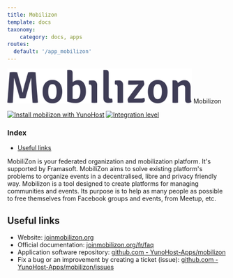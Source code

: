 ```yaml
---
title: Mobilizon
template: docs
taxonomy:
    category: docs, apps
routes:
  default: '/app_mobilizon'
---
```


<img src="/images/mobilizon_logo.svg" height="80px" alt="mobilizon's logo"> Mobilizon

[![Install mobilizon with YunoHost](https://install-app.yunohost.org/install-with-yunohost.png)](https://install-app.yunohost.org/?app=mobilizon) [![Integration level](https://dash.yunohost.org/integration/mobilizon.svg)](https://dash.yunohost.org/appci/app/mobilizon)

### Index

- [Useful links](#useful-links)

MobiliZon is your federated organization and mobilization platform. It's supported by Framasoft.
MobiliZon aims to solve existing platform's problems to organize events in a decentralised, libre and privacy friendly way.
Mobilizon is a tool designed to create platforms for managing communities and events. Its purpose is to help as many people as possible to free themselves from Facebook groups and events, from Meetup, etc.

## Useful links

+ Website: [joinmobilizon.org](https://joinmobilizon.org)
+ Official documentation: [joinmobilizon.org/fr/faq](https://joinmobilizon.org/en/faq)
+ Application software repository: [github.com - YunoHost-Apps/mobilizon](https://github.com/YunoHost-Apps/mobilizon_ynh)
+ Fix a bug or an improvement by creating a ticket (issue): [github.com - YunoHost-Apps/mobilizon/issues](https://github.com/YunoHost-Apps/mobilizon_ynh/issues)

